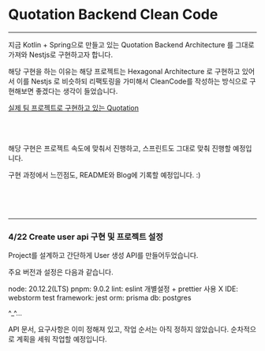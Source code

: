 # Quotation Backend Clean Code

---

지금 Kotlin + Spring으로 만들고 있는 Quotation Backend Architecture 를 그대로 가져와 Nestjs로 구현하고자 합니다.

해당 구현을 하는 이유는 해당 프로젝트는 Hexagonal Architecture 로 구현하고 있어서 이를 Nestjs 로 비슷하되 리팩토링을 가미해서 CleanCode를 작성하는 방식으로 구현해보면 좋겠다는 생각이 들었습니다.

[실제 팀 프로젝트로 구현하고 있는 Quotation](https://github.com/wisoft-graduate/quotation-api-server)

<br>
<br>

해당 구현은 프로젝트 속도에 맞춰서 진행하고, 스프린트도 그대로 맞춰 진행할 예정입니다.

구현 과정에서 느낀점도, README와 Blog에 기록할 예정입니다. :)

<br>
<br>
<br>

---
### 4/22 Create user api 구현 및 프로젝트 설정
Project를 설계하고 간단하게 User 생성 API를 만들어두었습니다.

주요 버전과 설정은 다음과 같습니다.

node: 20.12.2(LTS)
pnpm: 9.0.2
lint: eslint 개별설정 + prettier 사용 X
IDE: webstorm
test framework: jest
orm: prisma
db: postgres

^_^...

API 문서, 요구사항은 이미 정해져 있고, 작업 순서는 아직 정하지 않았습니다. 순차적으로 계획을 세워 작업할 예정입니다.

<br>
<br>
<br>

